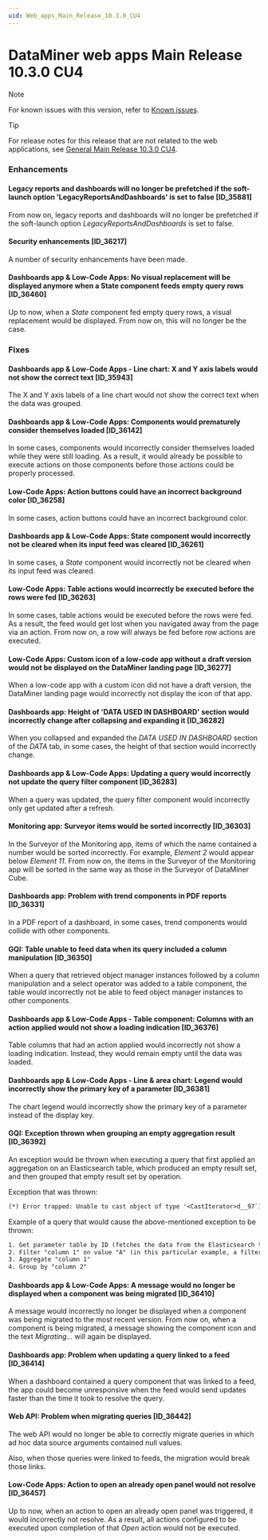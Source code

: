 ```yaml
---
uid: Web_apps_Main_Release_10.3.0_CU4
---
```


# DataMiner web apps Main Release 10.3.0 CU4

> [!NOTE]
> For known issues with this version, refer to [Known issues](xref:Known_issues).

> [!TIP]
> For release notes for this release that are not related to the web applications, see [General Main Release 10.3.0 CU4](xref:General_Main_Release_10.3.0_CU4).

### Enhancements

#### Legacy reports and dashboards will no longer be prefetched if the soft-launch option 'LegacyReportsAndDashboards' is set to false [ID_35881]

<!-- MR 10.3.0 [CU4] - FR 10.3.6 -->

From now on, legacy reports and dashboards will no longer be prefetched if the soft-launch option *LegacyReportsAndDashboards* is set to false.

#### Security enhancements [ID_36217]

<!-- MR 10.3.0 [CU4] - FR 10.3.7 -->

A number of security enhancements have been made.

#### Dashboards app & Low-Code Apps: No visual replacement will be displayed anymore when a State component feeds empty query rows [ID_36460]

<!-- MR 10.2.0 [CU17]/10.3.0 [CU4] - FR 10.3.7 -->

Up to now, when a *State* component fed empty query rows, a visual replacement would be displayed. From now on, this will no longer be the case.

### Fixes

#### Dashboards app & Low-Code Apps - Line chart: X and Y axis labels would not show the correct text [ID_35943]

<!-- MR 10.3.0 [CU4] - FR 10.3.7 -->

The X and Y axis labels of a line chart would not show the correct text when the data was grouped.

#### Dashboards app & Low-Code Apps: Components would prematurely consider themselves loaded [ID_36142]

<!-- MR 10.3.0 [CU4] - FR 10.3.7 -->

In some cases, components would incorrectly consider themselves loaded while they were still loading. As a result, it would already be possible to execute actions on those components before those actions could be properly processed.

#### Low-Code Apps: Action buttons could have an incorrect background color [ID_36258]

<!-- MR 10.3.0 [CU4] - FR 10.3.6 -->

In some cases, action buttons could have an incorrect background color.

#### Dashboards app & Low-Code Apps: State component would incorrectly not be cleared when its input feed was cleared [ID_36261]

<!-- MR 10.2.0 [CU16]/10.3.0 [CU4] - FR 10.3.7 -->

In some cases, a *State* component would incorrectly not be cleared when its input feed was cleared.

#### Low-Code Apps: Table actions would incorrectly be executed before the rows were fed [ID_36263]

<!-- MR 10.2.0 [CU16]/10.3.0 [CU4] - FR 10.3.7 -->

In some cases, table actions would be executed before the rows were fed. As a result, the feed would get lost when you navigated away from the page via an action. From now on, a row will always be fed before row actions are executed.

#### Low-Code Apps: Custom icon of a low-code app without a draft version would not be displayed on the DataMiner landing page [ID_36277]

<!-- MR 10.2.0 [CU16]/10.3.0 [CU4] - FR 10.3.7 -->

When a low-code app with a custom icon did not have a draft version, the DataMiner landing page would incorrectly not display the icon of that app.

#### Dashboards app: Height of 'DATA USED IN DASHBOARD' section would incorrectly change after collapsing and expanding it [ID_36282]

<!-- MR 10.2.0 [CU16]/10.3.0 [CU4] - FR 10.3.7 -->

When you collapsed and expanded the *DATA USED IN DASHBOARD* section of the *DATA* tab, in some cases, the height of that section would incorrectly change.

#### Dashboards app & Low-Code Apps: Updating a query would incorrectly not update the query filter component [ID_36283]

<!-- MR 10.3.0 [CU4] - FR 10.3.7 -->

When a query was updated, the query filter component would incorrectly only get updated after a refresh.

#### Monitoring app: Surveyor items would be sorted incorrectly [ID_36303]

<!-- MR 10.2.0 [CU16]/10.3.0 [CU4] - FR 10.3.7 -->

In the Surveyor of the Monitoring app, items of which the name contained a number would be sorted incorrectly. For example, *Element 2* would appear below *Element 11*. From now on, the items in the Surveyor of the Monitoring app will be sorted in the same way as those in the Surveyor of DataMiner Cube.

#### Dashboards app: Problem with trend components in PDF reports [ID_36331]

<!-- MR 10.3.0 [CU4] - FR 10.3.7 -->

In a PDF report of a dashboard, in some cases, trend components would collide with other components.

#### GQI: Table unable to feed data when its query included a column manipulation [ID_36350]

<!-- MR 10.3.0 [CU4] - FR 10.3.7 -->

When a query that retrieved object manager instances followed by a column manipulation and a select operator was added to a table component, the table would incorrectly not be able to feed object manager instances to other components.

#### Dashboards app & Low-Code Apps - Table component: Columns with an action applied would not show a loading indication [ID_36376]

<!-- MR 10.2.0 [CU16]/10.3.0 [CU4] - FR 10.3.7 -->

Table columns that had an action applied would incorrectly not show a loading indication. Instead, they would remain empty until the data was loaded.

#### Dashboards app & Low-Code Apps - Line & area chart: Legend would incorrectly show the primary key of a parameter [ID_36381]

<!-- MR 10.3.0 [CU4] - FR 10.3.7 -->

The chart legend would incorrectly show the primary key of a parameter instead of the display key.

#### GQI: Exception thrown when grouping an empty aggregation result [ID_36392]

<!-- MR 10.3.0 [CU4] - FR 10.3.7 -->

An exception would be thrown when executing a query that first applied an aggregation on an Elasticsearch table, which produced an empty result set, and then grouped that empty result set by operation.

Exception that was thrown:

```txt
(*) Error trapped: Unable to cast object of type '<CastIterator>d__97`1[Skyline.DataMiner.Net.SLSearch.Messages.ValueAggregation]' to type 'Skyline.DataMiner.Net.SLSearch.Messages.AggregationContainer'.
```

Example of a query that would cause the above-mentioned exception to be thrown:

```txt
1. Get parameter table by ID (fetches the data from the Elasticsearch table)
2. Filter "column 1" on value "A" (in this particular example, a filter will cause no rows to be returned)
3. Aggregate "column 1"
4. Group by "column 2"
```

#### Dashboards app & Low-Code Apps: A message would no longer be displayed when a component was being migrated [ID_36410]

<!-- MR 10.2.0 [CU16]/10.3.0 [CU4] - FR 10.3.7 -->

A message would incorrectly no longer be displayed when a component was being migrated to the most recent version. From now on, when a component is being migrated, a message showing the component icon and the text *Migrating...* will again be displayed.

#### Dashboards app: Problem when updating a query linked to a feed [ID_36414]

<!-- MR 10.2.0 [CU16]/10.3.0 [CU4] - FR 10.3.7 -->

When a dashboard contained a query component that was linked to a feed, the app could become unresponsive when the feed would send updates faster than the time it took to resolve the query.

#### Web API: Problem when migrating queries [ID_36442]

<!-- MR 10.3.0 [CU4] - FR 10.3.7 -->

The web API would no longer be able to correctly migrate queries in which ad hoc data source arguments contained null values.

Also, when those queries were linked to feeds, the migration would break those links.

#### Low-Code Apps: Action to open an already open panel would not resolve [ID_36457]

<!-- MR 10.3.0 [CU4] - FR 10.3.7 -->

Up to now, when an action to open an already open panel was triggered, it would incorrectly not resolve. As a result, all actions configured to be executed upon completion of that *Open* action would not be executed.
